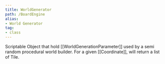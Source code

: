 ```yaml
---
title: WorldGenerator
path: /BoardEngine
alias: 
- World Generator
tag: 
- class
---
```

Scriptable Object that hold [[WorldGenerationParameter]] used by a semi random procedural world builder.
For a given [[Coordinate]], will return a list of Tile.
